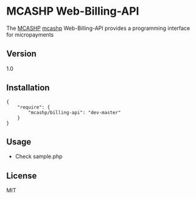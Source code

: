 MCASHP Web-Billing-API
=========

The [MCASHP] [mcashp] Web-Billing-API provides a programming interface for micropayments



Version
----

1.0

Installation
--------------

```
{
    "require": {
        "mcashp/billing-api": "dev-master"
    }
}
```

Usage
----

* Check sample.php


License
----

MIT



[mcashp]:http://mcashp.com
    